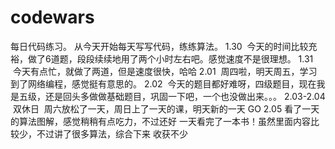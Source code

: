 # codewars
每日代码练习。
从今天开始每天写写代码，练练算法。
1.30  今天的时间比较充裕，做了6道题，段段续续地用了两个小时左右吧。感觉速度不是很理想。
1.31  今天有点忙，就做了两道，但是速度很快，哈哈
2.01  周四啦，明天周五，学习到了网络编程，感觉挺有意思的。
2.02  今天的题目都好难呀，四级题目，现在我是五级，还是回头多做做基础题目，巩固一下吧，一个也没做出来。。。
2.03-2.04  双休日  周六放松了一天，周日上了一天的课，明天新的一天 GO
2.05 看了一天的算法图解，感觉稍稍有点吃力，不过还好 一天看完了一本书！虽然里面内容比较少，不过讲了很多算法，综合下来 收获不少
